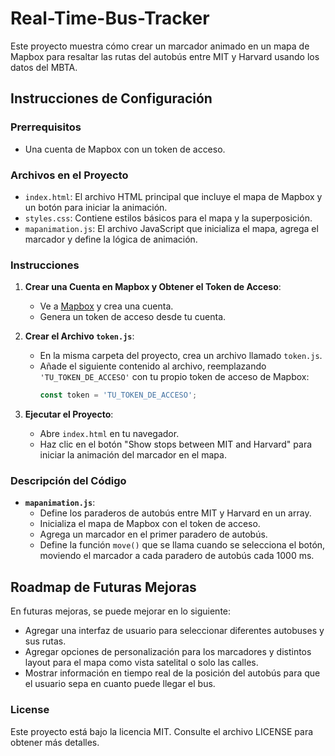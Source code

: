 # Real-Time-Bus-Tracker

Este proyecto muestra cómo crear un marcador animado en un mapa de Mapbox para resaltar las rutas del autobús entre MIT y Harvard usando los datos del MBTA.

## Instrucciones de Configuración

### Prerrequisitos

- Una cuenta de Mapbox con un token de acceso.

### Archivos en el Proyecto

- `index.html`: El archivo HTML principal que incluye el mapa de Mapbox y un botón para iniciar la animación.
- `styles.css`: Contiene estilos básicos para el mapa y la superposición.
- `mapanimation.js`: El archivo JavaScript que inicializa el mapa, agrega el marcador y define la lógica de animación.

### Instrucciones

1. **Crear una Cuenta en Mapbox y Obtener el Token de Acceso**:
   - Ve a [Mapbox](https://www.mapbox.com/) y crea una cuenta.
   - Genera un token de acceso desde tu cuenta.

2. **Crear el Archivo `token.js`**:
   - En la misma carpeta del proyecto, crea un archivo llamado `token.js`.
   - Añade el siguiente contenido al archivo, reemplazando `'TU_TOKEN_DE_ACCESO'` con tu propio token de acceso de Mapbox:
     ```javascript
     const token = 'TU_TOKEN_DE_ACCESO';
     ```

3. **Ejecutar el Proyecto**:
   - Abre `index.html` en tu navegador.
   - Haz clic en el botón "Show stops between MIT and Harvard" para iniciar la animación del marcador en el mapa.

### Descripción del Código

- **`mapanimation.js`**:
  - Define los paraderos de autobús entre MIT y Harvard en un array.
  - Inicializa el mapa de Mapbox con el token de acceso.
  - Agrega un marcador en el primer paradero de autobús.
  - Define la función `move()` que se llama cuando se selecciona el botón, moviendo el marcador a cada paradero de autobús cada 1000 ms.

## Roadmap de Futuras Mejoras

En futuras mejoras, se puede mejorar en lo siguiente:
- Agregar una interfaz de usuario para seleccionar diferentes autobuses y sus rutas.
- Agregar opciones de personalización para los marcadores y distintos layout para el mapa como vista satelital o solo las calles.
- Mostrar información en tiempo real de la posición del autobús para que el usuario sepa en cuanto puede llegar el bus.

### License

Este proyecto está bajo la licencia MIT. Consulte el archivo LICENSE para obtener más detalles.
